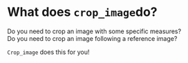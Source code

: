 # What does `crop_image`do?
Do you need to crop an image with some specific measures?  
Do you need to crop an image following a reference image?

`Crop_image` does this for you!
